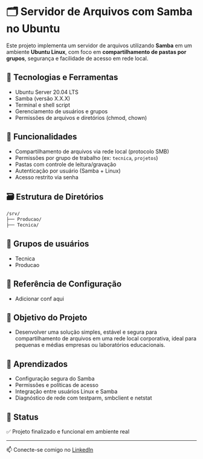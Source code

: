 # 🗂️ Servidor de Arquivos com Samba no Ubuntu

Este projeto implementa um servidor de arquivos utilizando **Samba** em um ambiente **Ubuntu Linux**, com foco em **compartilhamento de pastas por grupos**, segurança e facilidade de acesso em rede local.

## 🔧 Tecnologias e Ferramentas

- Ubuntu Server 20.04 LTS
- Samba (versão X.X.X)
- Terminal e shell script
- Gerenciamento de usuários e grupos
- Permissões de arquivos e diretórios (chmod, chown)

## 🧩 Funcionalidades

- Compartilhamento de arquivos via rede local (protocolo SMB)
- Permissões por grupo de trabalho (ex: `tecnica`, `projetos`)
- Pastas com controle de leitura/gravação
- Autenticação por usuário (Samba + Linux)
- Acesso restrito via senha

## 🗃️ Estrutura de Diretórios

```bash
/srv/
├── Producao/
├── Tecnica/
```

## 👥 Grupos de usuários

- Tecnica
- Producao

## 📜 Referência de Configuração
- Adicionar conf aqui

## 🎯 Objetivo do Projeto

- Desenvolver uma solução simples, estável e segura para compartilhamento de arquivos em uma rede local corporativa, ideal para pequenas e médias empresas ou laboratórios educacionais.

## 🧠 Aprendizados

- Configuração segura do Samba
- Permissões e políticas de acesso
- Integração entre usuários Linux e Samba
- Diagnóstico de rede com testparm, smbclient e netstat

## 📌 Status

✅ Projeto finalizado e funcional em ambiente real

---

📫 Conecte-se comigo no [LinkedIn](https://www.linkedin.com/in/daniel-santos-it/)
